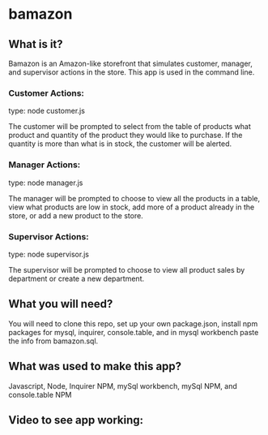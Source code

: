 # bamazon

## What is it?

Bamazon is an Amazon-like storefront that simulates customer, manager, and supervisor actions in the store. This app is used in the command line.

### Customer Actions:

type:  node customer.js

The customer will be prompted to select from the table of products what product and quantity of the product they would like to purchase. If the quantity is more than what is in stock, the customer will be alerted.

### Manager Actions:

type: node manager.js

The manager will be prompted to choose to view all the products in a table, view what products are low in stock, add more of a product already in the store, or add a new product to the store.

### Supervisor Actions:

type: node supervisor.js

The supervisor will be prompted to choose to view all product sales by department or create a new department.

## What you will need?

You will need to clone this repo, set up your own package.json, install npm packages for mysql, inquirer, console.table, and in mysql workbench paste the info from bamazon.sql.

## What was used to make this app?

Javascript, Node, Inquirer NPM, mySql workbench, mySql NPM, and console.table NPM

## Video to see app working: